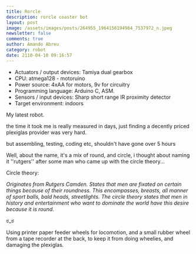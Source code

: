 ```yaml
---
title: Rorcle
description: rorcle coaster bot
layout: post
image: /assets/images/posts/264955_1964156194984_7537972_n.jpeg
newsletter: false
comments: true
author: Amando Abreu
category: robot
date: 2110-04-10 09:16:57
---
```



* Actuators / output devices: Tamiya dual gearbox
* CPU: atmega128 - motoruino
* Power source: 4xAA for motors, 9v for circuitry
* Programming language: Arduino C, ASM.
* Sensors / input devices: Sharp short range IR proximity detector
* Target environment: indoors

My latest robot.

the time it took me is really measured in days, just finding a decently priced plexiglas provider was very hard.

but assembling, testing, coding etc, shouldn't have gone over 5 hours

Well, about the name, it's a mix of round, and circle, i thought about naming it ''rutgers'' after some man who came up with the circle theory...

Circle theory:

*Originates from Rutgers Camden. States that men are fixated on certain things because of their roundness. This encompasses, breasts, all manner of sport balls, bald heads, streetlights. The circle theory states that men in history and entertainment who want to dominate the world have this desire because it is round.*

ಠ_ಠ

Using printer paper feeder wheels for locomotion, and a small rubber wheel from a tape recorder at the back, to keep it from doing wheelies, and damaging the plexiglas.